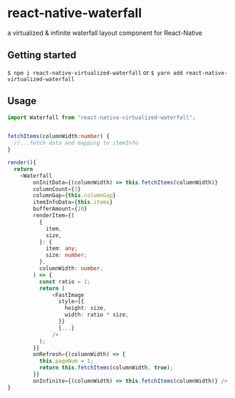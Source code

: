 # react-native-waterfall

a virtualized & infinite waterfall layout component for React-Native

## Getting started

`$ npm i react-native-virtualized-waterfall`
or
`$ yarn add react-native-virtualized-waterfall`

## Usage

```Typescript
import Waterfall from "react-native-virtualized-waterfall";


fetchItems(columnWidth:number) {
  //...fetch data and mapping to itemInfo
}

render(){
  return
    <Waterfall
        onInitData={(columnWidth) => this.fetchItems(columnWidth)}
        columnCount={2}
        columnGap={this.columnGap}
        itemInfoData={this.items}
        bufferAmount={10}
        renderItem={(
          {
            item,
            size,
          }: {
            item: any;
            size: number;
          },
          columnWidth: number,
        ) => {
          const ratio = 1;
          return (
              <FastImage
                style={{
                  height: size,
                  width: ratio * size,
                }}
                {...}
              />
          );
        }}
        onRefresh={(columnWidth) => {
          this.pageNum = 1;
          return this.fetchItems(columnWidth, true);
        }}
        onInfinite={(columnWidth) => this.fetchItems(columnWidth)} />
}
```
